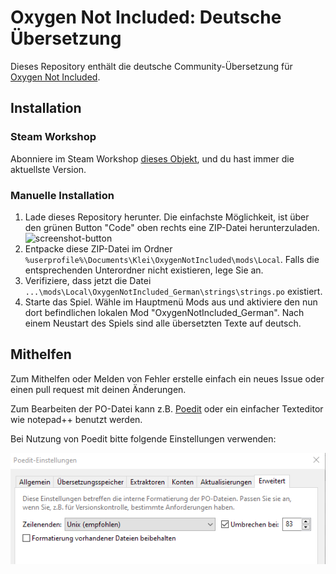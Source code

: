 # Oxygen Not Included: Deutsche Übersetzung

Dieses Repository enthält die deutsche Community-Übersetzung für [Oxygen Not Included](https://www.kleientertainment.com/games/oxygen-not-included).

## Installation
### Steam Workshop
Abonniere im Steam Workshop [dieses Objekt](http://steamcommunity.com/sharedfiles/filedetails/?id=929139073), und du hast immer die aktuellste Version.

### Manuelle Installation
1. Lade dieses Repository herunter. Die einfachste Möglichkeit, ist über den grünen Button "Code" oben rechts eine ZIP-Datei herunterzuladen.
![screenshot-button](img/readme1.png)
2. Entpacke diese ZIP-Datei im Ordner `%userprofile%\Documents\Klei\OxygenNotIncluded\mods\Local`. Falls die entsprechenden Unterordner nicht existieren, lege Sie an.
3. Verifiziere, dass jetzt die Datei `...\mods\Local\OxygenNotIncluded_German\strings\strings.po` existiert. 
4. Starte das Spiel. Wähle im Hauptmenü Mods aus und aktiviere den nun dort befindlichen lokalen Mod "OxygenNotIncluded_German". Nach einem Neustart des Spiels sind alle übersetzten Texte auf deutsch.

## Mithelfen
Zum Mithelfen oder Melden von Fehler erstelle einfach ein neues Issue oder einen pull request mit deinen Änderungen.

Zum Bearbeiten der PO-Datei kann z.B. [Poedit](https://poedit.net) oder ein einfacher Texteditor wie notepad++ benutzt werden. 

Bei Nutzung von Poedit bitte folgende Einstellungen verwenden:

![screenshot-button](img/readme2.png)
